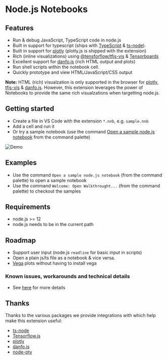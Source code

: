 # Node.js Notebooks
## Features
* Run & debug JavaScript, TypeScript code in node.js
* Built in support for typescript (ships with [TypeScript](https://www.typescriptlang.org/) & [ts-node](https://typestrong.org/ts-node/)).
* Built in support for [plotly](https://plotly.com/javascript/) (plotly.js is shipped with the extension)
* Rich (inline visualizations) using [@tensforflow/tfjs-vis](https://www.npmjs.com/package/@tensorflow/tfjs-vis) & [Tensorboards](https://www.tensorflow.org/tensorboard)
* Excellent support for [danfo.js](https://danfo.jsdata.org/) (rich HTML output and plots)
* Run shell scripts within the notebook cell.
* Quickly prototype and view HTML/JavaScript/CSS output

**Note:**
HTML (rich) visualzation is only supported in the browser for [plotly](https://plotly.com/javascript/), [tfjs-vis](https://www.npmjs.com/package/@tensorflow/tfjs-vis) & [danfo.js](https://danfo.jsdata.org/).
However, this extension leverages the power of Notebooks to provide the same rich visualzations when targetting node.js.


## Getting started
* Create a file in VS Code with the extension `*.nnb`, e.g. `sample.nnb`
* Add a cell and run it
* Or try a sample notebook (use the command [Open a sample node.js notebook](command:node.notebook.sample) from the command palette)

![Demo](https://raw.githubusercontent.com/DonJayamanne/typescript-notebook/main/images/demo.gif)

## Examples
* Use the command `Open a sample node.js notebook` (from the command palette) to open a sample notebook
* Use the command `Welcome: Open Walkthrought...` (from the command palette) to checkout the samples

## Requirements
* node.js >= 12
* node.js needs to be in the current path

## Roadmap
* Support user input (node.js `readline` for basic input in scripts)
* Open a plain js/ts file as a notebook & vice versa.
* [Vega](https://vega.github.io/vega/) plots without having to install vega


### Known issues, workarounds and technical details
* See [here](https://github.com/DonJayamanne/typescript-notebook/wiki/Kernel-behaviour-(known-issues-&-workarounds)) for more details


## Thanks
Thanks to the various packages we provide integrations with which help make this extension useful:
* [ts-node](https://typestrong.org/ts-node/)
* [Tensorflow.js](https://www.tensorflow.org/js)
* [plotly](https://plotly.com/javascript/)
* [danfo.js](https://danfo.jsdata.org/)
* [node-pty](https://github.com/microsoft/node-pty)
